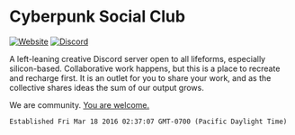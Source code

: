 # Cyberpunk Social Club
[![Website](https://img.shields.io/website/https/cyberpunksocial.club.svg?style=flat-square)](https://cyberpunksocial.club/)
[![Discord](https://img.shields.io/discord/160320676580818951.svg?style=flat-square)](https://discord.gg/f8RAs38C6u)

A left-leaning creative Discord server open to all lifeforms, especially silicon-based. Collaborative work happens, but this is a place to recreate and recharge first. It is an outlet for you to share your work, and as the collective shares ideas the sum of our output grows.

We are community. [You are welcome.](https://cyberpunksocial.club)


`Established Fri Mar 18 2016 02:37:07 GMT-0700 (Pacific Daylight Time)`
